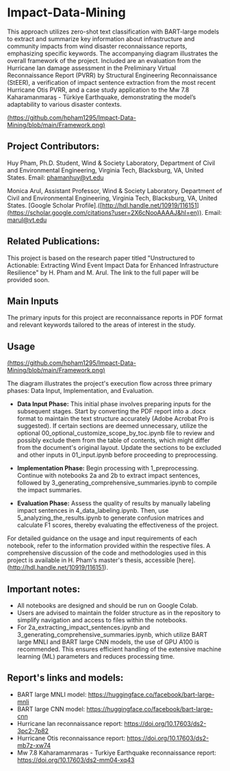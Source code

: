 # Impact-Data-Mining
This approach utilizes zero-shot text classification with BART-large models to extract and summarize key information about infrastructure and community impacts from wind disaster reconnaissance reports, emphasizing specific keywords. The accompanying diagram illustrates the overall framework of the project. Included are an evaluation from the Hurricane Ian damage assessment in the Preliminary Virtual Reconnaissance Report (PVRR) by Structural Engineering Reconnaissance (StEER), a verification of impact sentence extraction from the most recent Hurricane Otis PVRR, and a case study application to the Mw 7.8 Kaharamanmaraş - Türkiye Earthquake, demonstrating the model’s adaptability to various disaster contexts.

[(https://github.com/hpham1295/Impact-Data-Mining/blob/main/Framework.png)](https://github.com/hpham1295/Impact-Data-Mining/blob/main/application_framework.png)

## Project Contributors:

Huy Pham, Ph.D. Student, Wind & Society Laboratory, Department of Civil and Environmental Engineering, Virginia Tech, Blacksburg, VA, United States. Email: phamanhuy@vt.edu

Monica Arul, Assistant Professor, Wind & Society Laboratory, Department of Civil and Environmental Engineering, Virginia Tech, Blacksburg, VA, United States. [Google Scholar Profile].([http://hdl.handle.net/10919/116151](https://scholar.google.com/citations?user=2X6cNooAAAAJ&hl=en)). Email: marul@vt.edu

## Related Publications:
This project is based on the research paper titled "Unstructured to Actionable: Extracting Wind Event Impact Data for Enhanced Infrastructure Resilience" by H. Pham and M. Arul. The link to the full paper will be provided soon.

## Main Inputs
The primary inputs for this project are reconnaissance reports in PDF format and relevant keywords tailored to the areas of interest in the study.

## Usage
[(https://github.com/hpham1295/Impact-Data-Mining/blob/main/Framework.png)](https://github.com/hpham1295/Impact-Data-Mining/blob/main/workflow_diagram.png)

The diagram illustrates the project's execution flow across three primary phases: Data Input, Implementation, and Evaluation.

- **Data Input Phase:** This initial phase involves preparing inputs for the subsequent stages. Start by converting the PDF report into a .docx format to maintain the text structure accurately (Adobe Acrobat Pro is suggested). If certain sections are deemed unnecessary, utilize the optional 00_optional_customize_scope_by_toc.ipynb file to review and possibly exclude them from the table of contents, which might differ from the document's original layout. Update the sections to be excluded and other inputs in 01_input.ipynb before proceeding to preprocessing.

- **Implementation Phase:** Begin processing with 1_preprocessing. Continue with notebooks 2a and 2b to extract impact sentences, followed by 3_generating_comprehensive_summaries.ipynb to compile the impact summaries.

- **Evaluation Phase:** Assess the quality of results by manually labeling impact sentences in 4_data_labeling.ipynb. Then, use 5_analyzing_the_results.ipynb to generate confusion matrices and calculate F1 scores, thereby evaluating the effectiveness of the project.

For detailed guidance on the usage and input requirements of each notebook, refer to the information provided within the respective files. A comprehensive discussion of the code and methodologies used in this project is available in H. Pham's master's thesis, accessible [here].(http://hdl.handle.net/10919/116151).

## Important notes:
- All notebooks are designed and should be run on Google Colab.
- Users are advised to maintain the folder structure as in the repository to  simplify navigation and access to files within the notebooks.
- For 2a_extracting_impact_sentences.ipynb and 3_generating_comprehensive_summaries.ipynb, which utilize BART large MNLI and BART large CNN models, the use of GPU A100 is recommended. This ensures efficient handling of the extensive machine learning (ML) parameters and reduces processing time.

## Report's links and models:
- BART large MNLI model: https://huggingface.co/facebook/bart-large-mnli
- BART large CNN model: https://huggingface.co/facebook/bart-large-cnn
- Hurricane Ian reconnaissance report: https://doi.org/10.17603/ds2-3pc2-7p82
- Hurricane Otis reconnaissance report:  https://doi.org/10.17603/ds2-mb7z-xw74
- Mw 7.8 Kaharamanmaras - Turkiye Earthquake reconnaissance report: https://doi.org/10.17603/ds2-mm04-xq43
